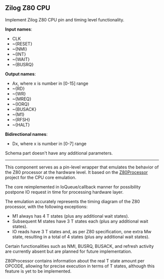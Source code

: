 ## Zilog Z80 CPU

Implement Zilog Z80 CPU pin and timing level functionality.

**Input names**:

- CLK
- ~{RESET}
- ~{NMI}
- ~{INT}
- ~{WAIT}
- ~{BUSRQ}

**Output names**:

- Ax, where x is number in [0-15] range
- ~{RD}
- ~{WR}
- ~{MREQ}
- ~{IORQ}
- ~{BUSACK}
- ~{M1}
- ~{RFSH}
- ~{HALT}

**Bidirectional names**:

- Dx, where x is number in [0-7] range

Schema part doesn't have any additional parameters.

<hr>

This component serves as a pin-level wrapper that emulates the behavior of the Z80 processor at the hardware level. It based on
the [Z80Processor](https://github.com/codesqueak/Z80Processor) project for the CPU core emulation.

The core reimplemented in IoQueue/callback manner for possibility postpone IO request in time for processing hardware layer.

The emulation accurately represents the timing diagram of the Z80 processor, with the following exceptions:

- M1 always has 4 T states (plus any additional wait states).
- Subsequent M states have 3 T states each (plus any additional wait states).
- IO reads have 3 T states and, as per Z80 specification, one extra Mw state, resulting in a total of 4 states (plus any additional wait states).

Certain functionalities such as NMI, BUSRQ, BUSACK, and refresh activity are currently absent but are planned for future implementation.

Z80Processor contains information about the real T state amount per OPCODE, allowing for precise execution in terms of T states, although this feature is yet to be
implemented.
